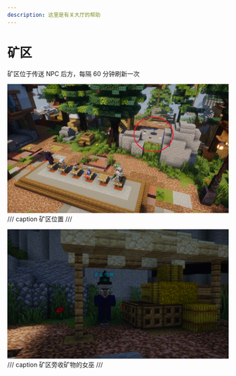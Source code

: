 ```yaml
---
description: 这里是有关大厅的帮助
---
```


# 矿区

矿区位于传送 NPC 后方，每隔 60 分钟刷新一次

![矿区](images/mine.jpg)
/// caption
矿区位置
///

![售卖](images/mineshop.jpg)
/// caption
矿区旁收矿物的女巫
///
